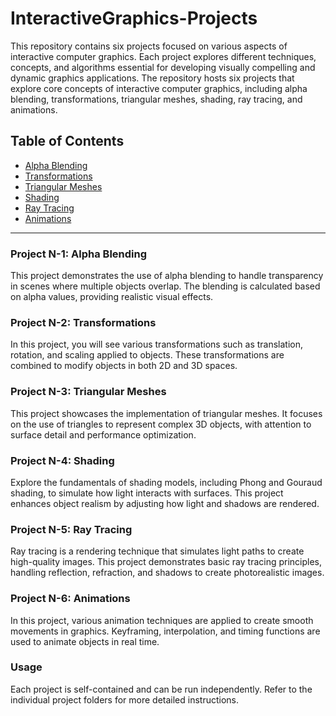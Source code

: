 # InteractiveGraphics-Projects
This repository contains six projects focused on various aspects of interactive computer graphics. Each project explores different techniques, concepts, and algorithms essential for developing visually compelling and dynamic graphics applications.
The repository hosts six projects that explore core concepts of interactive computer graphics, including alpha blending, transformations, triangular meshes, shading, ray tracing, and animations. 
## Table of Contents
- [Alpha Blending](#project-n-1-alpha-blending)
- [Transformations](#project-n-2-transformations)
- [Triangular Meshes](#project-n-3-triangular-meshes)
- [Shading](#project-n-4-shading)
- [Ray Tracing](#project-n-5-ray-tracing)
- [Animations](#project-n-6-animations)

---

### Project N-1: Alpha Blending
This project demonstrates the use of alpha blending to handle transparency in scenes where multiple objects overlap. The blending is calculated based on alpha values, providing realistic visual effects.

### Project N-2: Transformations
In this project, you will see various transformations such as translation, rotation, and scaling applied to objects. These transformations are combined to modify objects in both 2D and 3D spaces.

### Project N-3: Triangular Meshes
This project showcases the implementation of triangular meshes. It focuses on the use of triangles to represent complex 3D objects, with attention to surface detail and performance optimization.

### Project N-4: Shading
Explore the fundamentals of shading models, including Phong and Gouraud shading, to simulate how light interacts with surfaces. This project enhances object realism by adjusting how light and shadows are rendered.

### Project N-5: Ray Tracing
Ray tracing is a rendering technique that simulates light paths to create high-quality images. This project demonstrates basic ray tracing principles, handling reflection, refraction, and shadows to create photorealistic images.

### Project N-6: Animations
In this project, various animation techniques are applied to create smooth movements in graphics. Keyframing, interpolation, and timing functions are used to animate objects in real time.

### Usage
Each project is self-contained and can be run independently. Refer to the individual project folders for more detailed instructions.
